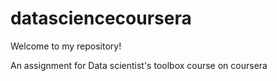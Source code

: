 datasciencecoursera
===================
Welcome to my repository!

An assignment  for Data scientist's  toolbox course on coursera
